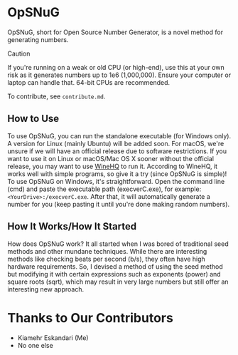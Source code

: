 # OpSNuG

OpSNuG, short for Open Source Number Generator, is a novel method for generating numbers.

> [!CAUTION]
> If you're running on a weak or old CPU (or high-end), use this at your own risk as it generates numbers up to 1e6 (1,000,000). Ensure your computer or laptop can handle that. 64-bit CPUs are recommended.

To contribute, see `contribute.md`.

## How to Use

To use OpSNuG, you can run the standalone executable (for Windows only). A version for Linux (mainly Ubuntu) will be added soon. For macOS, we're unsure if we will have an official release due to software restrictions. If you want to use it on Linux or macOS/Mac OS X sooner without the official release, you may want to use [WineHQ](https://www.winehq.org/) to run it. According to WineHQ, it works well with simple programs, so give it a try (since OpSNuG is simple)! To use OpSNuG on Windows, it's straightforward. Open the command line (cmd) and paste the executable path (execverC.exe), for example: `<YourDrive>:/execverC.exe`. After that, it will automatically generate a number for you (keep pasting it until you're done making random numbers).

## How It Works/How It Started

How does OpSNuG work? It all started when I was bored of traditional seed methods and other mundane techniques. While there are interesting methods like checking beats per second (b/s), they often have high hardware requirements. So, I devised a method of using the seed method but modifying it with certain expressions such as exponents (power) and square roots (sqrt), which may result in very large numbers but still offer an interesting new approach.

# Thanks to Our Contributors

- Kiamehr Eskandari (Me)
- No one else 

